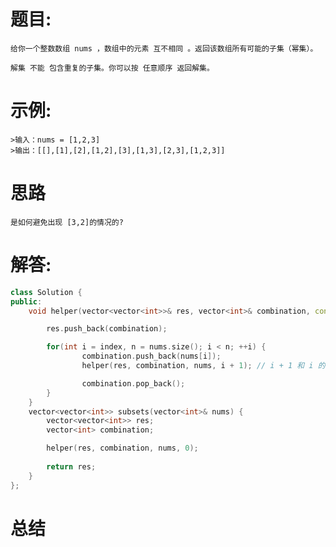 # 题目:
    给你一个整数数组 nums ，数组中的元素 互不相同 。返回该数组所有可能的子集（幂集）。

    解集 不能 包含重复的子集。你可以按 任意顺序 返回解集。

# 示例:
    >输入：nums = [1,2,3]
    >输出：[[],[1],[2],[1,2],[3],[1,3],[2,3],[1,2,3]]

# 思路
    是如何避免出现 [3,2]的情况的?
# 解答:
```c++
class Solution {
public:
    void helper(vector<vector<int>>& res, vector<int>& combination, const vector<int>& nums, int index) {

        res.push_back(combination);

        for(int i = index, n = nums.size(); i < n; ++i) {
                combination.push_back(nums[i]);           
                helper(res, combination, nums, i + 1); // i + 1 和 i 的初值设置为 index 避免出现重复组合

                combination.pop_back();
        }
    }
    vector<vector<int>> subsets(vector<int>& nums) {
        vector<vector<int>> res;
        vector<int> combination;

        helper(res, combination, nums, 0);
       
        return res;
    }
};
```

# 总结
    